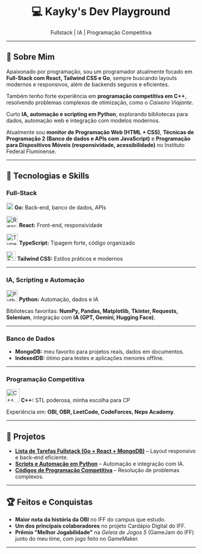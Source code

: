 <h1 align="center">💻 Kayky's Dev Playground</h1>
<p align="center">
  Fullstack | IA | Programação Competitiva
</p>

---

## 🚀 Sobre Mim
Apaixonado por programação, sou um programador atualmente focado em **Full-Stack com React, Tailwind CSS e Go**, sempre buscando layouts modernos e responsivos, além de backends seguros e eficientes.  

Também tenho forte experiência em **programação competitiva em C++**, resolvendo problemas complexos de otimização, como o *Caixeiro Viajante*.  

Curto **IA, automação e scripting em Python**, explorando bibliotecas para dados, automação web e integração com modelos modernos.  

Atualmente sou **monitor de Programação Web (HTML + CSS)**, **Técnicas de Programação 2 (Banco de dados e APIs com JavaScript)** e **Programação para Dispositivos Móveis (responsividade, acessibilidade)** no Instituto Federal Fluminense.

---

## 🔧 Tecnologias e Skills

### **Full-Stack**
<p>
  <img alt="Go" src="https://upload.wikimedia.org/wikipedia/commons/thumb/0/05/Go_Logo_Blue.svg/330px-Go_Logo_Blue.svg.png" height="18"/>
  <strong>Go:</strong> Back-end, banco de dados, APIs  
</p>
<p>
  <img alt="React" src="https://upload.wikimedia.org/wikipedia/commons/a/a7/React-icon.svg" height="30"/>
  <strong>React:</strong> Front-end, responsividade  
</p>
<p>
  <img alt="TypeScript" src="https://upload.wikimedia.org/wikipedia/commons/f/f5/Typescript.svg" height="30"/>
  <strong>TypeScript:</strong> Tipagem forte, código organizado  
</p>
<p>
  <img alt="TailwindCSS" src="https://upload.wikimedia.org/wikipedia/commons/d/d5/Tailwind_CSS_Logo.svg" height="25"/>
  <strong>Tailwind CSS:</strong> Estilos práticos e modernos  
</p>

---

### **IA, Scripting e Automação**
<p>
  <img alt="Python" src="https://upload.wikimedia.org/wikipedia/commons/c/c3/Python-logo-notext.svg" height="30"/>
  <strong>Python:</strong> Automação, dados e IA  
</p>

Bibliotecas favoritas: **NumPy, Pandas, Matplotlib, Tkinter, Requests, Selenium**, integração com **IA (GPT, Gemini, Hugging Face)**.

---

### **Banco de Dados**
- **MongoDB:** meu favorito para projetos reais, dados em documentos.  
- **IndexedDB:** ótimo para testes e aplicações menores offline.  

---

### **Programação Competitiva**
<p>
  <img alt="C++" src="https://upload.wikimedia.org/wikipedia/commons/1/18/ISO_C%2B%2B_Logo.svg" height="35"/>
  <strong>C++:</strong> STL poderosa, minha escolha para CP  
</p>

Experiência em: **OBI, OBR, LeetCode, CodeForces, Neps Academy**.  

---

## 📂 Projetos
- [**Lista de Tarefas Fullstack (Go + React + MongoDB)**](https://github.com/alohamat/todo-fullstack) – Layout responsivo e back-end eficiente.  
- [**Scripts e Automação em Python**](https://github.com/alohamat/) – Automação e integração com IA.  
- [**Códigos de Programação Competitiva**](https://github.com/alohamat/competitive-programming) – Resolução de problemas complexos.  

---

## 🏆 Feitos e Conquistas
- **Maior nota da história da OBI** no IFF do campus que estudo.  
- **Um dos principais colaboradores** no projeto Cardápio Digital do IFF.  
- **Prêmio "Melhor Jogabilidade"** na *Geleia de Jogos 5* (GameJam do IFF) junto do meu time, com jogo feito no GameMaker.  

---
